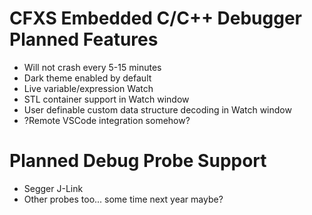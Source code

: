 # CFXS Embedded C/C++ Debugger Planned Features
- Will not crash every 5-15 minutes
- Dark theme enabled by default
- Live variable/expression Watch
- STL container support in Watch window
- User definable custom data structure decoding in Watch window
- ?Remote VSCode integration somehow?

# Planned Debug Probe Support
- Segger J-Link
- Other probes too... some time next year maybe?
